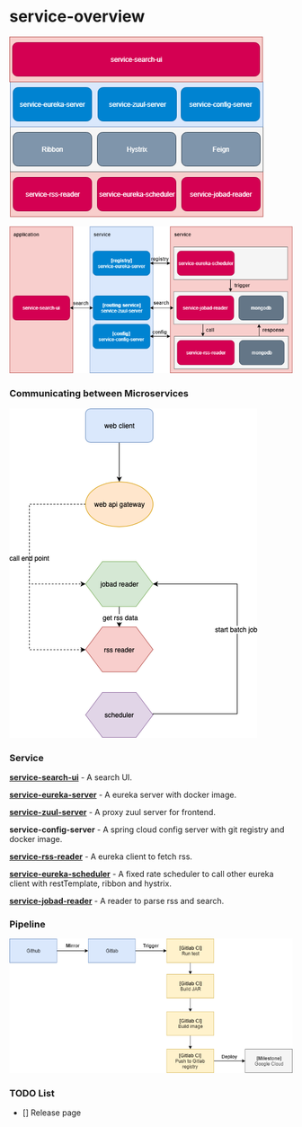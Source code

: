# service-overview

![overview1](https://github.com/dotterbear/service-overview/raw/master/chart/1.png)

![overview2](https://github.com/dotterbear/service-overview/raw/master/chart/2.png)

### Communicating between Microservices

![overview3](https://github.com/dotterbear/service-overview/raw/master/chart/jobad-ms.png)

### Service

**[service-search-ui](https://github.com/dotterbear/service-search-ui)** - A search UI.

**[service-eureka-server](https://github.com/dotterbear/service-eureka-server)** - A eureka server with docker image.

**[service-zuul-server](https://github.com/dotterbear/service-zuul-server)** - A proxy zuul server for frontend.

**service-config-server** - A spring cloud config server with git registry and docker image.

**[service-rss-reader](https://github.com/dotterbear/service-rss-reader)** - A eureka client to fetch rss.

**[service-eureka-scheduler](https://github.com/dotterbear/service-eureka-scheduler)** - A fixed rate scheduler to call other eureka client with restTemplate, ribbon and hystrix.

**[service-jobad-reader](https://github.com/dotterbear/service-jobad-reader)** - A reader to parse rss and search.

### Pipeline

![overview3](https://github.com/dotterbear/service-overview/raw/master/chart/3.png)

### TODO List
- [] Release page
